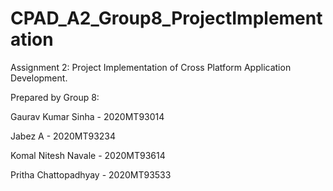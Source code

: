 # CPAD_A2_Group8_ProjectImplementation
Assignment 2: Project Implementation of Cross Platform Application Development.

Prepared by Group 8:

Gaurav Kumar Sinha - 2020MT93014

Jabez A - 2020MT93234

Komal Nitesh Navale - 2020MT93614

Pritha Chattopadhyay - 2020MT93533
